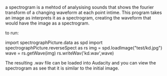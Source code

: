  
a spectrogram is a mehtod of analysising sounds that shows the fourier transform of a changing waveform at each point intime. This program takes an image as interprets it as a spectrogram, creating the  waveform that would have the image as a spectrogram.

to run:

import spectrographPicture.data as spd
import spectrographPicture.reverseSpect as rs
img = spd.loadImage("test/kd.jpg")
wave = rs.getWave(img)
rs.writeWav('kd.wav',wave)

The resulting .wav file can be loaded into Audacity and you can view the spectrogram as see that it is similar to the initial image.